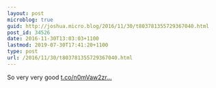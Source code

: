 ```yaml
---
layout: post
microblog: true
guid: http://joshua.micro.blog/2016/11/30/t803781355729367040.html
post_id: 34526
date: 2016-11-30T13:03:03+1100
lastmod: 2019-07-30T17:41:20+1100
type: post
url: /2016/11/30/t803781355729367040.html
---
```

So very very good [t.co/n0mVaw2zr...](https://t.co/n0mVaw2zr7)
